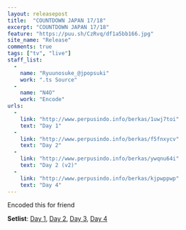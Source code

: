```yaml
---
layout: releasepost
title:  "COUNTDOWN JAPAN 17/18"
excerpt: "COUNTDOWN JAPAN 17/18"
feature: "https://puu.sh/CzRvq/df1a5bb166.jpg"
site_name: "Release"
comments: true
tags: ["tv", "live"]
staff_list:
  - 
    name: "Ryuunosuke_@jpopsuki"
    work: ".ts Source"
  - 
    name: "N4O"
    work: "Encode"
urls:
  - 
    link: "http://www.perpusindo.info/berkas/1uwj7toi"
    text: "Day 1"
  - 
    link: "http://www.perpusindo.info/berkas/f5fnxycv"
    text: "Day 2"
  - 
    link: "http://www.perpusindo.info/berkas/ywqnu64i"
    text: "Day 2 (v2)"
  - 
    link: "http://www.perpusindo.info/berkas/kjpwppwp"
    text: "Day 4"
---
```

Encoded this for friend

**Setlist**: [Day 1](https://pastebin.com/CVaFLMma), [Day 2](https://pastebin.com/Aaq34gTu), [Day 3](https://pastebin.com/9RVFg37e), [Day 4](https://pastebin.com/Rezp4M8A)